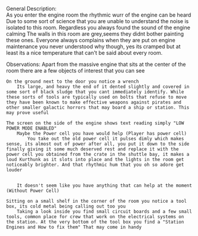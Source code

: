 General Description:   
    As you enter the engine room the rhythmic wurr of the engine can be heard Due to some sort of science that you are unable to understand the noise is isolated to this room. Regardless you always found the sound of the engine calming The walls in this room are grey,seems they didnt bother painting these ones. Everyone always complains when they are put on engine maintenance you never understood why though, yes its cramped but at least its a nice temperature that can't be said about every room.


Observations:
    Apart from the massive engine that sits at the center of the room there are a few objects of interest that you can see

    On the ground next to the door you notice a wrench
        Its large, and heavy the end of it dented slightly and covered in some sort of black sludge that you cant immediately identify. While these sorts of tools are typically used on bolts that refuse to move they have been known to make effective weapons against pirates and other smaller galactic horrors that may board a ship or station. This may prove useful

    The screen on the side of the engine shows text reading simply "LOW POWER MODE ENABLED"
        Maybe the Power cell you have would help (Player has power cell)
            You take out the old power cell it pulses dimly which makes sense, its almost out of power after all, you put it down to the side finally giving it some much deserved rest and replace it with the power cell you obtained from the crate in the shuttle bay, it makes a loud Kurthunk as it slots into place and the lights in the room get noticeably brighter. And that rhythmic hum that you oh so adore get louder


        It doesn't seem like you have anything that can help at the moment (Without Power Cell)

    Sitting on a small shelf in the corner of the room you notice a tool box, its cold metal being calling out too you
        Taking a look inside you find small circuit boards and a few small tools, common place for crew that work on the electrical systems on the station. At the very bottom of the tool box you find a "Station Engines and How to fix them" That may come in handy



